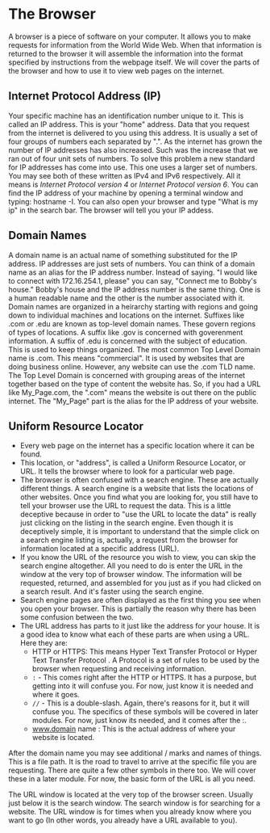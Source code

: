 # The Browser

A browser is a piece of software on your computer. It allows you to make requests for information from the World Wide Web. When that information is returned to the browser it will assemble the information into the format specified by instructions from the webpage itself. We will cover the parts of the browser and how to use it to view web pages on the internet.

## Internet Protocol Address (IP)

Your specific machine has an identification number unique to it. This is called an IP address. This is your "home" address. Data that you request from the internet is delivered to you using this address. It is usually a set of four groups of numbers each separated by ".". As the internet has grown the number of IP addresses has also increased. Such was the increase that we ran out of four unit sets of numbers. To solve this problem a new standard for IP addresses has come into use. This one uses a larger set of numbers. You may see both of these written as IPv4 and IPv6 respectively. All it means is *Internet Protocol version 4* or *Internet Protocol version 6*. You can find the IP address of your machine by opening a terminal window and typing: hostname -I. You can also open your browser and type "What is my ip" in the search bar. The browser will tell you your IP addess.

## Domain Names

A domain name is an actual name of something substituted for the IP address. IP addresses are just sets of numbers. You can think of a domain name as an alias for the IP address number. Instead of saying. "I would like to connect with 172.16.254.1, please" you can say, "Connect me to Bobby's house." Bobby's house and the IP address number is the same thing. One is a human readable name and the other is the number associated with it. Domain names are organized in a heirarchy starting with regions and going down to individual machines and locations on the internet. Suffixes like .com or .edu are known as top-level domain names. These govern regions of types of locations. A suffix like .gov is concerned with goverenment information. A suffix of .edu is concerned with the subject of education. This is used to keep things organized. The most common Top Level Domain name is .com. This means "commercial". It is used by websites that are doing business online. However, any website can use the .com TLD name. The Top Level Domain is concerned with grouping areas of the internet together based on the type of content the website has. So, if you had a URL like My_Page.com, the ".com" means the website is out there on the public internet. The "My_Page" part is the alias for the IP address of your website.

## Uniform Resource Locator

* Every web page on the internet has a specific location where it can be found.
* This location, or "address", is called a Uniform Resource Locator, or URL. It tells the browser where to look for a particular web page.
* The browser is often confused with a search engine. These are actually different things.  A search engine is a website that lists the locations of other websites. Once you find what you are looking for, you still have to tell your browser use the URL to request the data. This is a little deceptive because in order to "use the URL to locate the data" is really just clicking on the listing in the search engine. Even though it is deceptively simple, it is important to understand that the simple click on a search engine listing is, actually, a request from the browser for information located at a specific address (URL).
* If you know the URL of the resource you wish to view, you can skip the search engine altogether. All you need to do is enter the URL in the window at the very top of browser window. The information will be requested, returned, and assembled for you just as if you had clicked on a search result. And it's faster using the search engine.
* Search engine pages are often displayed as the first thing you see when you open your browser. This is partially the reason why there has been some confusion between the two.
* The URL address has parts to it just like the address for your house. It is a good idea to know what each of these parts are when using a URL. Here they are:
  * HTTP or HTTPS: This means Hyper Text Transfer Protocol or Hyper Text Transfer Protocol . A Protocol is a set of rules to be used by the browser when requesting and receiving information.
  * `:` - This comes right after the HTTP or HTTPS. It has a purpose, but getting into it will confuse you. For now, just know it is needed and where it goes.
  * `//` - This is a double-slash. Again, there's reasons for it, but it will confuse you. The specifics of these symbols will be covered in later modules. For now, just know its needed, and it comes after the :.
  * www.domain name : This is the actual address of where your website is located.

After the domain name you may see additional / marks and names of things. This is a file path. It is the road to travel to arrive at the specific file you are requesting.  There are quite a few other symbols in there too. We will cover these in a later module. For now, the basic form of the URL is all you need.

The URL window is located at the very top of the browser screen. Usually just below it is the search window. The search window is for searching for a website. The URL window is for times when you already know where you want to go (In other words, you already have a URL available to you).
